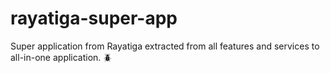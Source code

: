 # rayatiga-super-app
Super application from Rayatiga extracted from all features and services to all-in-one application. 🪲

